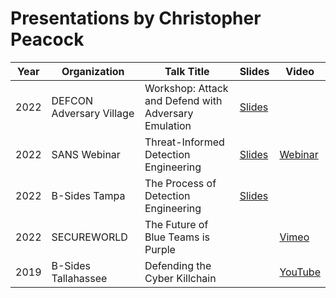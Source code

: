 # Presentations by Christopher Peacock

| Year | Organization | Talk Title | Slides | Video |
| --- | --- | ----------- | --- | --- |
| 2022 | DEFCON Adversary Village | Workshop: Attack and Defend with Adversary Emulation | [Slides](https://github.com/securepeacock/presentations/blob/1fcd870d825ccf40a559cf6c10470f5d9d43781b/Adversary%20Village%20Workshop%202022.pdf) | |
| 2022 | SANS Webinar | Threat-Informed Detection Engineering | [Slides](https://github.com/securepeacock/presentations/blob/main/PurpleTeamDetectionEngineering.pdf) | [Webinar](https://www.sans.org/webcasts/threat-informed-detection-engineering/?utm_medium=Social&utm_source=Twitter&utm_campaign=purple-team-webcast) |
| 2022 | B-Sides Tampa | The Process of Detection Engineering | [Slides](https://github.com/securepeacock/presentations/blob/main/2022-BSides%20Tampa/The%20Process%20of%20Detection%20Engineering.pdf) | |
| 2022 | SECUREWORLD | The Future of Blue Teams is Purple | | [Vimeo](https://vimeo.com/691830260) |
| 2019 | B-Sides Tallahassee | Defending the Cyber Killchain |  | [YouTube](https://youtu.be/4LkugAlmnzA) |
